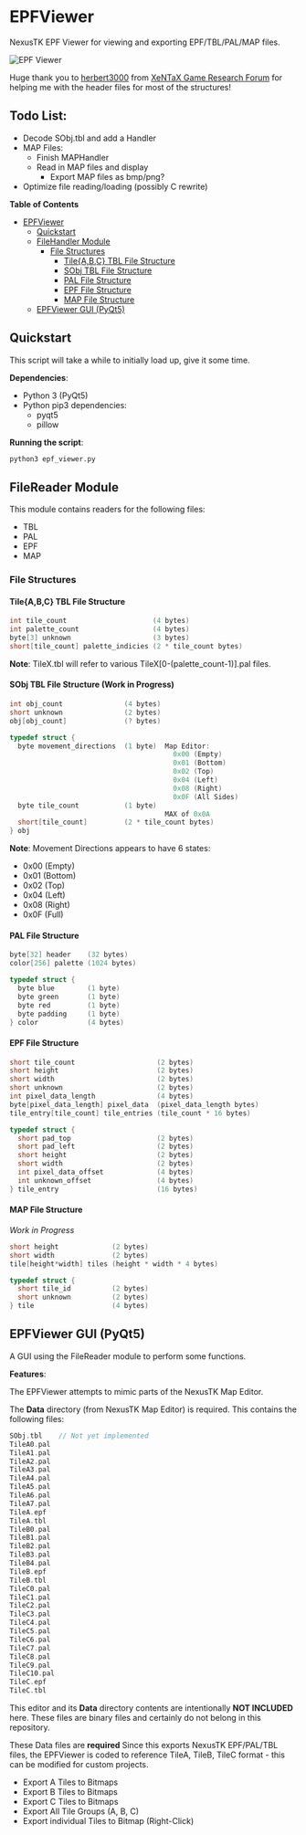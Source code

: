 # EPFViewer

NexusTK EPF Viewer for viewing and exporting EPF/TBL/PAL/MAP files.

![EPF Viewer](https://i.imgur.com/0T0q1Rn.png)

Huge thank you to [herbert3000](http://forum.xentax.com/memberlist.php?mode=viewprofile&u=27966)
from [XeNTaX Game Research Forum](http://forum.xentax.com/) for helping me with
the header files for most of the structures!

## Todo List:
* Decode SObj.tbl and add a Handler
* MAP Files:
  * Finish MAPHandler
  * Read in MAP files and display
    * Export MAP files as bmp/png?
* Optimize file reading/loading (possibly C rewrite)

**Table of Contents**

- [EPFViewer](#)
	- [Quickstart](#)
	- [FileHandler Module](#)
		- [File Structures](#)
			- [Tile{A,B,C} TBL File Structure](#)
			- [SObj TBL File Structure](#)
			- [PAL File Structure](#)
			- [EPF File Structure](#)
			- [MAP File Structure](#)
	- [EPFViewer GUI (PyQt5)](#)

## Quickstart

This script will take a while to initially load up, give it some time.

**Dependencies**:
* Python 3 (PyQt5)
* Python pip3 dependencies:
  * pyqt5
  * pillow

**Running the script**:

```bash
python3 epf_viewer.py
```

## FileReader Module

This module contains readers for the following files:
* TBL
* PAL
* EPF
* MAP

### File Structures

#### Tile{A,B,C} TBL File Structure

```cpp
int tile_count                     (4 bytes)
int palette_count                  (4 bytes)
byte[3] unknown                    (3 bytes)
short[tile_count] palette_indicies (2 * tile_count bytes)
```

**Note**: TileX.tbl will refer to various TileX[0-(palette_count-1)].pal files.

#### SObj TBL File Structure (Work in Progress)

```cpp
int obj_count               (4 bytes)
short unknown               (2 bytes)
obj[obj_count]              (? bytes)

typedef struct {
  byte movement_directions  (1 byte)  Map Editor:
                                        0x00 (Empty)
                                        0x01 (Bottom)
                                        0x02 (Top)
                                        0x04 (Left)
                                        0x08 (Right)
                                        0x0F (All Sides)
  byte tile_count           (1 byte)
                                      MAX of 0x0A
  short[tile_count]         (2 * tile_count bytes)
} obj
```

**Note**: Movement Directions appears to have 6 states:
* 0x00 (Empty)
* 0x01 (Bottom)
* 0x02 (Top)
* 0x04 (Left)
* 0x08 (Right)
* 0x0F (Full)

#### PAL File Structure

```cpp
byte[32] header    (32 bytes)
color[256] palette (1024 bytes)

typedef struct {
  byte blue        (1 byte)
  byte green       (1 byte)
  byte red         (1 byte)
  byte padding     (1 byte)
} color            (4 bytes)
```

#### EPF File Structure

```cpp
short tile_count                    (2 bytes)
short height                        (2 bytes)
short width                         (2 bytes)
short unknown                       (2 bytes)
int pixel_data_length               (4 bytes)
byte[pixel_data_length] pixel_data  (pixel_data_length bytes)
tile_entry[tile_count] tile_entries (tile_count * 16 bytes)

typedef struct {
  short pad_top                     (2 bytes)
  short pad_left                    (2 bytes)
  short height                      (2 bytes)
  short width                       (2 bytes)
  int pixel_data_offset             (4 bytes)
  int unknown_offset                (4 bytes)
} tile_entry                        (16 bytes)
```

#### MAP File Structure

*Work in Progress*

```cpp
short height             (2 bytes)
short width              (2 bytes)
tile[height*width] tiles (height * width * 4 bytes)

typedef struct {
  short tile_id          (2 bytes)
  short unknown          (2 bytes)
} tile                   (4 bytes)
```

## EPFViewer GUI (PyQt5)

A GUI using the FileReader module to perform some functions.

**Features**:

The EPFViewer attempts to mimic parts of the NexusTK Map Editor.

The **Data** directory (from NexusTK Map Editor) is required. This contains the
following files:
```cpp
SObj.tbl    // Not yet implemented
TileA0.pal
TileA1.pal
TileA2.pal
TileA3.pal
TileA4.pal
TileA5.pal
TileA6.pal
TileA7.pal
TileA.epf
TileA.tbl
TileB0.pal
TileB1.pal
TileB2.pal
TileB3.pal
TileB4.pal
TileB.epf
TileB.tbl
TileC0.pal
TileC1.pal
TileC2.pal
TileC3.pal
TileC4.pal
TileC5.pal
TileC6.pal
TileC7.pal
TileC8.pal
TileC9.pal
TileC10.pal
TileC.epf
TileC.tbl
```

This editor and its **Data** directory contents are intentionally
**NOT INCLUDED** here. These files are binary files and certainly do not belong
in this repository.

These Data files are **required**
Since this exports NexusTK EPF/PAL/TBL files, the EPFViewer is coded to
reference TileA, TileB, TileC format - this can be modified for custom projects.

* Export A Tiles to Bitmaps
* Export B Tiles to Bitmaps
* Export C Tiles to Bitmaps
* Export All Tile Groups (A, B, C)
* Export individual Tiles to Bitmap (Right-Click)
